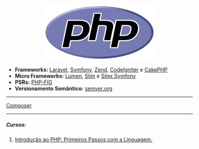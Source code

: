 <p align="center">
  <a href="https://www.php.net/">
    <img src="https://github.com/lucasrmagalhaes/learning-php/blob/main/php.png" alt="DIO" width=300 height=150>
  </a>
</p>

<ul>
  <li><strong>Frameworks:</strong> <a href="https://laravel.com/">Laravel</a>, <a href="https://symfony.com/">Symfony</a>, <a href="https://framework.zend.com/">Zend</a>, <a href="https://www.codeigniter.com/">CodeIgniter</a> e <a href="https://cakephp.org/">CakePHP</a></li> 
  <li><strong>Micro Frameworks:</strong> <a href="https://lumen.laravel.com/">Lumen</a>, <a href="https://www.slimframework.com/">Slim</a> e <a href="https://silex.symfony.com/">Silex Symfony</a></li>
  <li><strong>PSRs:</strong> <a href="https://www.php-fig.org/">PHP-FIG</a></li>
  <li><strong>Versionamento Semântico:</strong> <a href="https://semver.org/lang/pt-BR/">semver.org</a></li>
</ul>

<hr />

<p>
  <a href="https://getcomposer.org/">Composer</a>
</p>

<hr />

<h5 align="left">Cursos:</h5>

<ol>
  <li><a href="https://github.com/lucasrmagalhaes/learning-php/blob/main/php-primeiros-passos/README.md">Introdução ao PHP: Primeiros Passos com a Linguagem.</a></li>
</ol>
